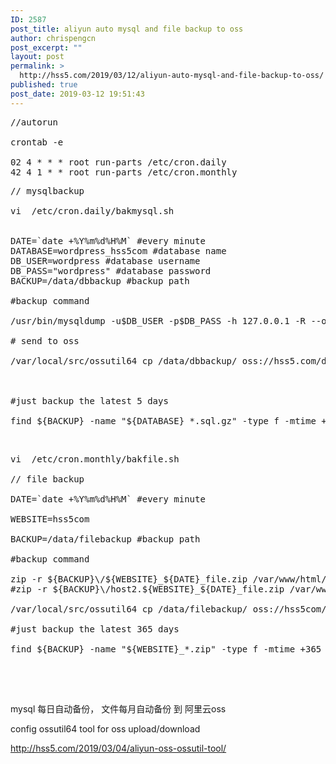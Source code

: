 ```yaml
---
ID: 2587
post_title: aliyun auto mysql and file backup to oss
author: chrispengcn
post_excerpt: ""
layout: post
permalink: >
  http://hss5.com/2019/03/12/aliyun-auto-mysql-and-file-backup-to-oss/
published: true
post_date: 2019-03-12 19:51:43
---
```

<pre>//autorun

crontab -e

02 4 * * * root run-parts /etc/cron.daily
42 4 1 * * root run-parts /etc/cron.monthly</pre>
<pre>// mysqlbackup 

vi  /etc/cron.daily/bakmysql.sh


DATE=`date +%Y%m%d%H%M` #every minute
DATABASE=wordpress_hss5com #database name
DB_USER=wordpress #database username
DB_PASS="wordpress" #database password
BACKUP=/data/dbbackup #backup path

#backup command

/usr/bin/mysqldump -u$DB_USER -p$DB_PASS -h 127.0.0.1 -R --opt $DATABASE |gzip &gt; ${BACKUP}\/${DATABASE}_${DATE}.sql.gz

# send to oss 

/var/local/src/ossutil64 cp /data/dbbackup/ oss://hss5.com/dbbackup -r -u



#just backup the latest 5 days

find ${BACKUP} -name "${DATABASE}_*.sql.gz" -type f -mtime +50 -exec rm {} \; &gt; /dev/null 2&gt;&amp;1</pre>
&nbsp;
<pre>vi  /etc/cron.monthly/bakfile.sh

// file backup

DATE=`date +%Y%m%d%H%M` #every minute

WEBSITE=hss5com

BACKUP=/data/filebackup #backup path

#backup command

zip -r ${BACKUP}\/${WEBSITE}_${DATE}_file.zip /var/www/html/*
#zip -r ${BACKUP}\/host2.${WEBSITE}_${DATE}_file.zip /var/www/html/host2/*

/var/local/src/ossutil64 cp /data/filebackup/ oss://hss5com/filebackup -r -u

#just backup the latest 365 days

find ${BACKUP} -name "${WEBSITE}_*.zip" -type f -mtime +365 -exec rm {} \; &gt; /dev/null 2&gt;&amp;1


</pre>
&nbsp;

mysql 每日自动备份， 文件每月自动备份 到 阿里云oss

config ossutil64 tool for oss upload/download

http://hss5.com/2019/03/04/aliyun-oss-ossutil-tool/

&nbsp;